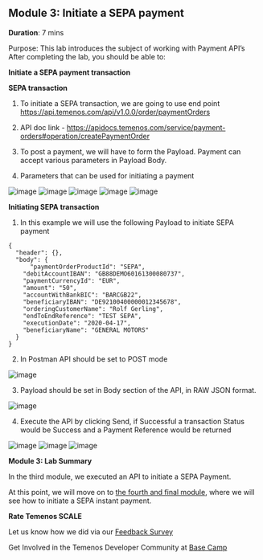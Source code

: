 ## Module 3: Initiate a SEPA payment

**Duration**: 7 mins

Purpose: This lab introduces the subject of working with Payment API’s 
After completing the lab, you should be able to:

**Initiate a SEPA payment transaction**

**SEPA transaction**
1. To initiate a SEPA transaction, we are going to use end point https://api.temenos.com/api/v1.0.0/order/paymentOrders

2. API doc link - https://apidocs.temenos.com/service/payment-orders#operation/createPaymentOrder

3. To post a payment, we will have to form the Payload. Payment can accept various parameters in Payload Body. 

4. Parameters that can be used for initiating a payment 

![image](images/image011.png)
![image](images/image012.png)
![image](images/image013.png)
![image](images/image014.png)
![image](images/image015.png)

**Initiating SEPA transaction**
1. In this example we will use the following Payload to initiate SEPA payment
```
{
  "header": {},
  "body": {
      "paymentOrderProductId": "SEPA",
    "debitAccountIBAN": "GB88DEMO60161300080737",
    "paymentCurrencyId": "EUR",
    "amount": "50",
    "accountWithBankBIC": "BARCGB22",
    "beneficiaryIBAN": "DE92100400000012345678",
    "orderingCustomerName": "Rolf Gerling",
    "endToEndReference": "TEST SEPA",
    "executionDate": "2020-04-17",
    "beneficiaryName": "GENERAL MOTORS"
  }
}
```

2. In Postman API should be set to POST mode

![image](images/image016.png)

3. Payload should be set in Body section of the API, in RAW JSON format.  

![image](images/image017.png)

4. Execute the API by clicking Send, if Successful a transaction Status would be Success and a Payment Reference would be returned

![image](images/image018.png)
![image](images/image019.png)
![image](images/image020.png)

**Module 3: Lab Summary**

In the third module, we executed an API to initiate a SEPA Payment.

At this point, we will move on to [the fourth and final module](https://github.com/temenos/SCALE2020/blob/main/Creating%20a%20Seamless%20Payment%20Experience%20Using%20Temenos%20Payment%20APIs/Module4-InitiateASepaInstantPayment.md), where we will see how to initiate a SEPA instant payment.

**Rate Temenos SCALE**

Let us know how we did via our [Feedback Survey](https://forms.office.com/Pages/ResponsePage.aspx?id=D1TS1Qr2rUWGqeLnku5maQm4GcDXBTFLrQ1exd1wB_1UOTY4SFZISzRLQjU4QVVRSjlUSzExRk1CNi4u)

Get Involved in the Temenos Developer Community at [Base Camp](https://basecamp.temenos.com/s/base-camp-welcome)